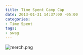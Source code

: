 ```yaml
---
title: Time Spent Camp Cap
date: 2013-01-31 14:37:00 -05:00
categories:
- Time Spent
tags:
- swag
---
```


![merch.png](/uploads/merch.png)